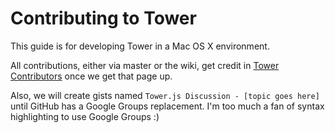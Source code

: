 # Contributing to Tower

This guide is for developing Tower in a Mac OS X environment.

All contributions, either via master or the wiki, get credit in [Tower Contributors](http://towerjs.org/contributors) once we get that page up.

Also, we will create gists named `Tower.js Discussion - [topic goes here]` until GitHub has a Google Groups replacement.  I'm too much a fan of syntax highlighting to use Google Groups :)